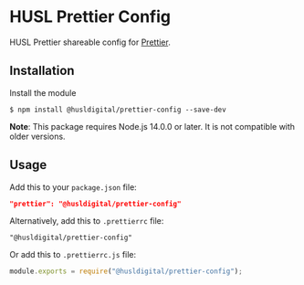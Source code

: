 # HUSL Prettier Config

HUSL Prettier shareable config for [Prettier](https://prettier.io).

## Installation

Install the module

```shell
$ npm install @husldigital/prettier-config --save-dev
```

**Note**: This package requires Node.js 14.0.0 or later. It is not compatible with older versions.

## Usage

Add this to your `package.json` file:

```json
"prettier": "@husldigital/prettier-config"
```

Alternatively, add this to `.prettierrc` file:

```
"@husldigital/prettier-config"
```

Or add this to `.prettierrc.js` file:

```js
module.exports = require("@husldigital/prettier-config");
```
